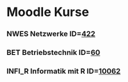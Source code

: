 # Moodle Kurse

### NWES Netzwerke ID=[422](https://moodle2.htlinn.ac.at/course/view.php?id=422)
### BET Betriebstechnik ID=[60](https://moodle2.htlinn.ac.at/course/view.php?id=60)
### INFI_R Informatik mit R ID=[10062](https://moodle2.htlinn.ac.at/course/view.php?id=10062)
